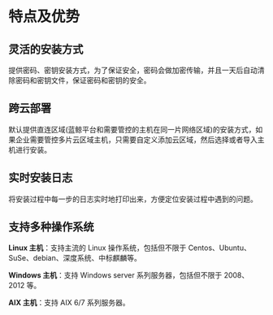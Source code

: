 # 特点及优势

## 灵活的安装方式

提供密码、密钥安装方式，为了保证安全，密码会做加密传输，并且一天后自动清除密码和密钥文件，保证密码和密钥的安全。

## 跨云部署

默认提供直连区域(蓝鲸平台和需要管控的主机在同一片网络区域)的安装方式，如果企业需要管控多片云区域主机，只需要自定义添加云区域，然后选择或者导入主机进行安装。

## 实时安装日志

将安装过程中每一步的日志实时地打印出来，方便定位安装过程中遇到的问题。

## 支持多种操作系统

**Linux 主机**：支持主流的 Linux 操作系统，包括但不限于 Centos、Ubuntu、SuSe、debian、深度系统、中标麒麟等。

**Windows 主机**：支持 Windows server 系列服务器，包括但不限于 2008、2012 等。

**AIX 主机**：支持 AIX 6/7 系列服务器。